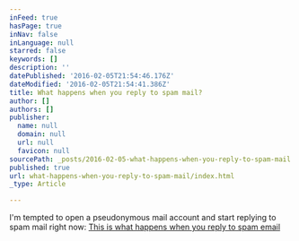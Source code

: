 ```yaml
---
inFeed: true
hasPage: true
inNav: false
inLanguage: null
starred: false
keywords: []
description: ''
datePublished: '2016-02-05T21:54:46.176Z'
dateModified: '2016-02-05T21:54:41.386Z'
title: What happens when you reply to spam mail?
author: []
authors: []
publisher:
  name: null
  domain: null
  url: null
  favicon: null
sourcePath: _posts/2016-02-05-what-happens-when-you-reply-to-spam-mail.md
published: true
url: what-happens-when-you-reply-to-spam-mail/index.html
_type: Article

---
```

I'm tempted to open a pseudonymous mail account and start replying to spam mail right now: [This is what happens when you reply to spam email][0]

[0]: http://www.ted.com/talks/james_veitch_this_is_what_happens_when_you_reply_to_spam_email